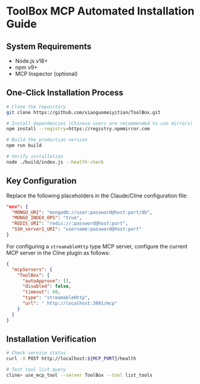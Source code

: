 # ToolBox MCP Automated Installation Guide

## System Requirements
- Node.js v18+
- npm v9+
- MCP Inspector (optional)

## One-Click Installation Process
```bash
# Clone the repository
git clone https://github.com/xiaoguomeiyitian/ToolBox.git

# Install dependencies (Chinese users are recommended to use mirrors)
npm install --registry=https://registry.npmmirror.com

# Build the production version
npm run build

# Verify installation
node ./build/index.js --health-check
```

## Key Configuration
Replace the following placeholders in the Claude/Cline configuration file:
```json
"env": {
  "MONGO_URI": "mongodb://user:password@host:port/db",
  "MONGO_INDEX_OPS": "true",
  "REDIS_URI": "redis://:password@host:port",
  "SSH_server1_URI": "username:password@host:port"
}
```

For configuring a `streamableHttp` type MCP server, configure the current MCP server in the Cline plugin as follows:
```json
{
  "mcpServers": {
    "ToolBox": {
      "autoApprove": [],
      "disabled": false,
      "timeout": 60,
      "type": "streamableHttp",
      "url": " http://localhost:3001/mcp"
    }
  }
}
```

## Installation Verification
```bash
# Check service status
curl -X POST http://localhost:${MCP_PORT}/health

# Test tool list query
cline> use_mcp_tool --server ToolBox --tool list_tools
